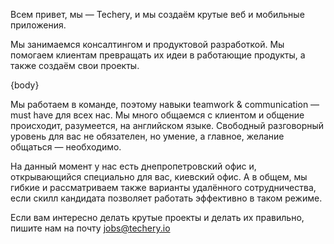 Всем привет, мы — Techery, и мы создаём крутые веб и мобильные приложения.

Мы занимаемся консалтингом и продуктовой разработкой. Мы помогаем клиентам превращать их идеи в работающие продукты, а также создаём свои проекты.

{body}

Мы работаем в команде, поэтому навыки teamwork & communication — must have для всех нас. Мы много общаемся с клиентом и общение происходит, разумеется, на английском языке. Свободный разговорный уровень для вас не обязателен, но умение, а главное, желание общаться — необходимо.

На данный момент у нас есть днепропетровский офис и, открывающийся специально для вас, киевский офис. А в общем, мы гибкие и рассматриваем также варианты удалённого сотрудничества, если скилл кандидата позволяет работать эффективно в таком режиме.

Если вам интересно делать крутые проекты и делать их правильно, пишите нам на почту jobs@techery.io
